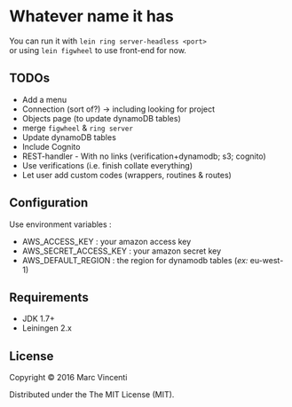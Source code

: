 # Whatever name it has
You can run it with `lein ring server-headless <port>`  
or using `lein figwheel` to use front-end for now.

## TODOs
+ Add a menu
+ Connection (sort of?) -> including looking for project
+ Objects page (to update dynamoDB tables)
+ merge `figwheel` & `ring server`
+ Update dynamoDB tables
+ Include Cognito
+ REST-handler - With no links (verification+dynamodb; s3; cognito)
+ Use verifications (i.e. finish collate everything)
+ Let user add custom codes (wrappers, routines & routes)

## Configuration
Use environment variables :
+ AWS_ACCESS_KEY : your amazon access key
+ AWS_SECRET_ACCESS_KEY : your amazon secret key
+ AWS_DEFAULT_REGION : the region for dynamodb tables (_ex:_ eu-west-1)

## Requirements

* JDK 1.7+
* Leiningen 2.x

## License

Copyright © 2016 Marc Vincenti

Distributed under the The MIT License (MIT).
